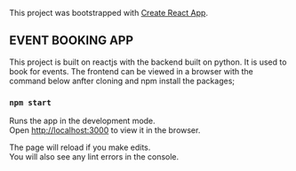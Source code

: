 This project was bootstrapped with [Create React App](https://github.com/facebook/create-react-app).

## EVENT BOOKING APP

This project is built on reactjs with the backend built on python. It is used to book for events.
The frontend can be viewed in a browser with the command below anfter cloning and npm install the packages;

### `npm start`

Runs the app in the development mode.<br />
Open [http://localhost:3000](http://localhost:3000) to view it in the browser.

The page will reload if you make edits.<br />
You will also see any lint errors in the console.

